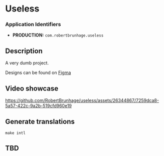 # Useless
### Application Identifiers

- **PRODUCTION:** `com.robertbrunhage.useless`

## Description
A very dumb project.

Designs can be found on [Figma](https://www.figma.com/file/js6933XqtlPiY8yKrFmfpc/Useless-App?type=design&node-id=0-1&mode=design&t=9kvdEviiA7DKW6Hb-0)

## Video showcase
https://github.com/RobertBrunhage/useless/assets/26344867/7259dca8-5a57-422c-9a2b-519cfd960e19

## Generate translations

```
make intl
```

## TBD
